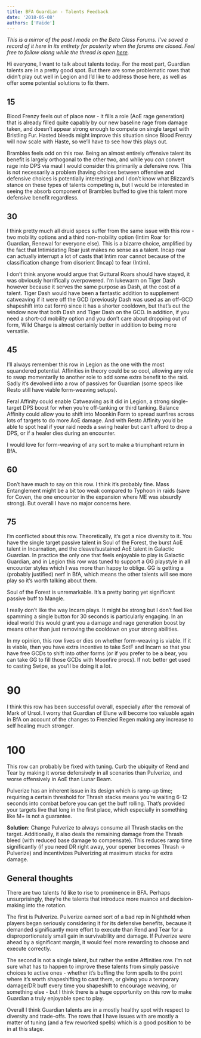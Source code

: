 ```yaml
---
title: BFA Guardian - Talents Feedback
date: '2018-05-08'
authors: ['Faide']
---
```


*This is a mirror of the post I made on the Beta Class Forums. I've saved a record of it here in its entirety for posterity when the forums are closed. Feel free to follow along while the thread is open [here](https://us.battle.net/forums/en/wow/topic/20763896378).*

Hi everyone, I want to talk about talents today. For the most part, Guardian talents are in a pretty good spot. But there are some problematic rows that didn’t play out well in Legion and I’d like to address those here, as well as offer some potential solutions to fix them.

## 15

Blood Frenzy feels out of place now - it fills a role (AoE rage generation) that is already filled quite capably by our new baseline rage from damage taken, and doesn’t appear strong enough to compete on single target with Bristling Fur.  Hasted bleeds might improve this situation since Blood Frenzy will now scale with Haste, so we’ll have to see how this plays out.

Brambles feels odd on this row. Being an almost entirely offensive talent its benefit is largely orthogonal to the other two, and while you *can* convert rage into DPS via maul I would consider this primarily a defensive row. This is not necessarily a problem (having choices between offensive and defensive choices is potentially interesting) and I don’t know what Blizzard’s stance on these types of talents competing is, but I would be interested in seeing the absorb component of Brambles buffed to give this talent more defensive benefit regardless.

## 30
I think pretty much all druid specs suffer from the same issue with this row - two mobility options and a third non-mobility option (Intim Roar for Guardian, Renewal for everyone else). This is a bizarre choice, amplified by the fact that Intimidating Roar just makes no sense as a talent. Incap roar can actually interrupt a lot of casts that Intim roar cannot because of the classification change from disorient (Incap) to fear (Intim).

I don’t think anyone would argue that Guttural Roars should have stayed, it was obviously horrifically overpowered. I’m lukewarm on Tiger Dash however because it serves the same purpose as Dash, at the cost of a talent. Tiger Dash would have been a fantastic addition to supplement catweaving if it were off the GCD (previously Dash was used as an off-GCD shapeshift into cat form) since it has a shorter cooldown, but that’s out the window now that both Dash and Tiger Dash on the GCD. In addition, if you need a short-cd mobility option and you don’t care about dropping out of form, Wild Charge is almost certainly better in addition to being more versatile.

## 45
I’ll always remember this row in Legion as the one with the most squandered potential.  Affinities in theory could be so cool, allowing any role to swap momentarily to another role to add some extra benefit to the raid. Sadly it’s devolved into a row of passives for Guardian (some specs like Resto still have viable form-weaving setups).

Feral Affinity could enable Catweaving as it did in Legion, a strong single-target DPS boost for when you’re off-tanking or third tanking. Balance Affinity could allow you to shift into Moonkin Form to spread sunfires across lots of targets to do more AoE damage. And with Resto Affinity you’d be able to spot heal if your raid needs a swing healer but can’t afford to drop a DPS, or if a healer dies during an encounter.

I would love for form-weaving of any sort to make a triumphant return in BfA.

## 60
Don’t have much to say on this row. I think it’s probably fine. Mass Entanglement might be a bit too weak compared to Typhoon in raids (save for Coven, the one encounter in the expansion where ME was absurdly strong). But overall I have no major concerns here.

## 75
I’m conflicted about this row. Theoretically, it’s got a nice diversity to it. You have the single target passive talent in Soul of the Forest, the burst AoE talent in Incarnation, and the cleave/sustained AoE talent in Galactic Guardian. In practice the only one that feels enjoyable to play is Galactic Guardian, and in Legion this row was tuned to support a GG playstyle in all encounter styles which I was more than happy to oblige. GG is getting a (probably justified) nerf in BfA, which means the other talents will see more play so it’s worth talking about them.

Soul of the Forest is unremarkable. It’s a pretty boring yet significant passive buff to Mangle.

I really don’t like the way Incarn plays. It might be strong but I don’t feel like spamming a single button for 30 seconds is particularly engaging. In an ideal world this would grant you a damage and rage generation boost by means other than just removing the cooldown on your strong abilities.

In my opinion, this row lives or dies on whether form-weaving is viable. If it is viable, then you have extra incentive to take SotF and Incarn so that you have free GCDs to shift into other forms (or if you prefer to be a bear, you can take GG to fill those GCDs with Moonfire procs). If not: better get used to casting Swipe, as you’ll be doing it a lot.

# 90
I think this row has been successful overall, especially after the removal of Mark of Ursol. I worry that Guardian of Elune will become too valuable again in BfA on account of the changes to Frenzied Regen making any increase to self healing much stronger.

# 100
This row can probably be fixed with tuning. Curb the ubiquity of Rend and Tear by making it worse defensively in all scenarios than Pulverize, and worse offensively in AoE than Lunar Beam.

Pulverize has an inherent issue in its design which is ramp-up time; requiring a certain threshold for Thrash stacks means you’re waiting 6-12 seconds into combat before you can get the buff rolling. That’s provided your targets live that long in the first place, which especially in something like M+ is not a guarantee.

**Solution**: Change Pulverize to always consume all Thrash stacks on the target. Additionally, it also deals the remaining damage from the Thrash bleed (with reduced base damage to compensate). This reduces ramp time significantly (if you need DR right away, your opener becomes Thrash -> Pulverize) and incentivizes Pulverizing at maximum stacks for extra damage.

## General thoughts
There are two talents I’d like to rise to prominence in BFA. Perhaps unsurprisingly, they’re the talents that introduce more nuance and decision-making into the rotation.

The first is Pulverize. Pulverize earned sort of a bad rep in Nighthold when players began seriously considering it for its defensive benefits, because it demanded significantly more effort to execute than Rend and Tear for a disproportionately small gain in survivability and damage. If Pulverize were ahead by a significant margin, it would feel more rewarding to choose and execute correctly.

The second is not a single talent, but rather the entire Affinities row. I’m not sure what has to happen to improve these talents from simply passive choices to active ones - whether it’s buffing the form spells to the point where it’s worth shapeshifting to cast them, or giving you a temporary damage/DR buff every time you shapeshift to encourage weaving, or something else - but I think there is a huge opportunity on this row to make Guardian a truly enjoyable spec to play.

Overall I think Guardian talents are in a mostly healthy spot with respect to diversity and trade-offs. The rows that I have issues with are mostly a matter of tuning (and a few reworked spells) which is a good position to be in at this stage.

